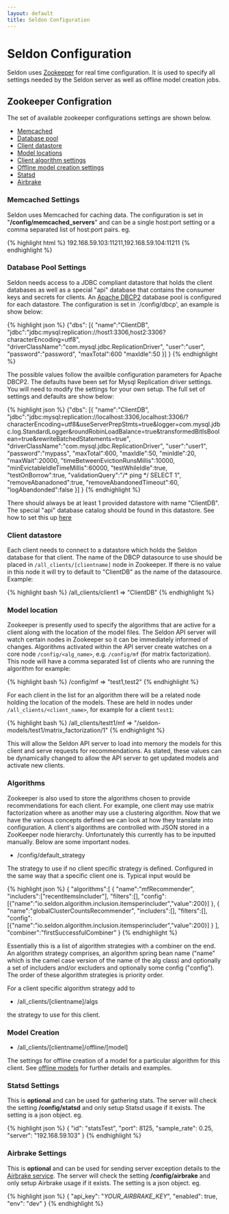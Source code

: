 ```yaml
---
layout: default
title: Seldon Configuration
---
```


# Seldon Configuration

Seldon uses [Zookeeper](http://zookeeper.apache.org/) for real time configuration. It is used to specify all settings needed by the Seldon server as well as offline model creation jobs.

## Zookeeper Configration

The set of available zookeeper configurations settings are shown below.

 * [Memcached](#memcached)
 * [Database pool](#dbcp)
 * [Client datastore](#client)
 * [Model locations](#models)
 * [Client algorithm settings](#algorithms)
 * [Offline model creation settings](#offline)
 * [Statsd](#statsd)
 * [Airbrake](#airbrake)
 
### Memcached Settings<a name="memcached"></a>
Seldon uses Memcached for caching data. The configuration is set in "**/config/memcached_servers**" and can be a single host:port setting or a comma separated list of host:port pairs.
eg.

{% highlight html %}
192.168.59.103:11211,192.168.59.104:11211
{% endhighlight %}

### Database Pool Settings<a name="dbcp"></a>
Seldon needs access to a JDBC compliant datastore that holds the client databases as well as a special "api" database that contains the consumer keys and secrets for clients. An [Apache DBCP2](http://commons.apache.org/proper/commons-dbcp/) database pool is configured for each datastore. The configuration is set in `/config/dbcp', an example is show below:

 {% highlight json %}
{"dbs":
  [{
  "name":"ClientDB",
  "jdbc":"jdbc:mysql:replication://host1:3306,host2:3306?characterEncoding=utf8",
  "driverClassName":"com.mysql.jdbc.ReplicationDriver",
  "user":"user",
  "password":"password",
  "maxTotal":600
  "maxIdle":50
  }]
}
 {% endhighlight %}

The possible values follow the availble configuration parameters for Apache DBCP2. The defaults have been set for Mysql Replication driver settings. You will need to modify the settings for your own setup. The full set of settings and defaults are show below:

 {% highlight json %}
{"dbs":
  [{
  "name":"ClientDB",
  "jdbc":"jdbc:mysql:replication://localhost:3306,localhost:3306/?characterEncoding=utf8&useServerPrepStmts=true&logger=com.mysql.jdbc.log.StandardLogger&roundRobinLoadBalance=true&transformedBitIsBoolean=true&rewriteBatchedStatements=true",
  "driverClassName":"com.mysql.jdbc.ReplicationDriver",
  "user":"user1",
  "password":"mypass",
  "maxTotal":600,
  "maxIdle":50,
  "minIdle":20,
  "maxWait":20000,
  "timeBetweenEvictionRunsMillis":10000,
  "minEvictableIdleTimeMillis":60000,
  "testWhileIdle":true,
  "testOnBorrow":true,
  "validationQuery":"/* ping */ SELECT 1",
  "removeAbanadoned":true,
  "removeAbandonedTimeout":60,
  "logAbandonded":false
  }]
}
 {% endhighlight %}

There should always be at least 1 provided datastore with name "ClientDB". The special "api" database catalog should be found in this datastore. See how to set this up [here](db-build-and-deploy.html)

### Client datastore<a name="client"></a>
Each client needs to connect to a datastore which holds the Seldon database for that client. The name of the DBCP datasource to use should be placed in `/all_clients/[clientname]` node in Zookeeper. If there is no value in this node it will try to default to "ClientDB" as the name of the datasource. Example:

{% highlight bash %}
 /all_clients/client1  => "ClientDB"
{% endhighlight %}

### Model location<a name="models"></a>
 
Zookeeper is presently used to specify the algorithms that are active for a client along with the location of the model files. The Seldon API server will watch certain nodes in Zookeeper so it can be immediately informed of changes. Algorithms activated within the API server create watches on a core node `/config/<alg_name>`, e.g. `/config/mf` (for matrix factorization). This node will have a comma separated list of clients who are running the algorithm for example:

{% highlight bash %}
 /config/mf  => "test1,test2"
{% endhighlight %}

For each client in the list for an algorithm there will be a related node holding the location of the models. These are held in nodes under `/all_clients/<client_name>`, for example for a client `test1`:

{% highlight bash %}
 /all_clients/testt1/mf  => "/seldon-models/test1/matrix_factorization/1"
{% endhighlight %}

This will allow the Seldon API server to load into memory the models for this client and serve requests for recommendations.
As stated, these values can be dynamically changed to allow the API server to get updated models and activate new clients.
 
### Algorithms<a name="algorithms"></a>

Zookeeper is also used to store the algorithms chosen to provide recommendations for each client. For example, one client may use matrix factorization where as another may use a clustering algorithm. Now that we have the various concepts defined we can look at how they translate into configuration. A client's algorithms are controlled with JSON stored in a ZooKeeper node hierarchy. Unfortunately this currently has to be inputted manually. Below are some important nodes.

 * /config/default_strategy

 The strategy to use if no client specific strategy is defined. Configured in the same way that a specific client one is. Typical input would be

 {% highlight json %}
 {
 "algorithms":[
   {
   "name":"mfRecommender",
   "includers":["recentItemsIncluder"],
   "filters":[],
   "config":[{"name":"io.seldon.algorithm.inclusion.itemsperincluder","value":200}]
   },
   {
   "name":"globalClusterCountsRecommender",
   "includers":[],
   "filters":[],
   "config":[{"name":"io.seldon.algorithm.inclusion.itemsperincluder","value":200}]
   }
  ],
  "combiner":"firstSuccessfulCombiner"
  }
 {% endhighlight %}

 Essentially this is a list of algorithm strategies with a combiner on the end. An algorithm strategy comprises, an algorithm spring bean name ("name" which is the camel case version of the name of the alg class) and optionally a set of includers and/or excluders and optionally some config ("config"). The order of these algorithm strategies is priority order.

For a client specific algorithm strategy add to 

 * /all_clients/[clientname]/algs

 the strategy to use for this client. 

### Model Creation<a name="offline"></a>

 * /all_clients/[clientname]/offline/[model]

 The settings for offline creation of a model for a particular algorithm for this client. See [offline models](offline-models.html) for further details and examples. 

### Statsd Settings<a name="statsd"></a>
This is **optional** and can be used for gathering stats. The server will check the setting **/config/statsd** and only setup Statsd usage if it exists. The setting is a json object. eg.

{% highlight json %}
{
    "id": "statsTest",
    "port": 8125,
    "sample_rate": 0.25,
    "server": "192.168.59.103"
}
{% endhighlight %}

### Airbrake Settings<a name="airbrake"></a>
This is **optional** and can be used for sending server exception details to the [Airbrake service](https://airbrake.io/). The server will check the setting **/config/airbrake** and only setup Airbrake usage if it exists. The setting is a json object. eg.

{% highlight json %}
{
    "api_key": "_YOUR_AIRBRAKE_KEY_",
    "enabled": true,
    "env": "dev"
}
{% endhighlight %}


